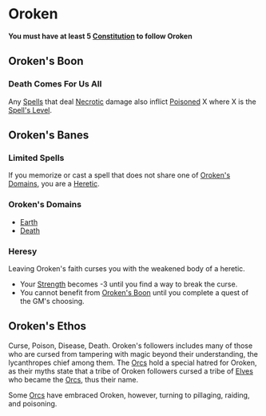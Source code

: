 # Oroken

**You must have at least 5 [Constitution](../../../Player%20Characters/Chosen%20Statistics/Constitution.md) to follow Oroken**

## Oroken's Boon

### Death Comes For Us All

Any [Spells](../../Spellcasting/Spells.md) that deal [Necrotic](../../../Damage%20Types/Necrotic.md) damage also inflict [Poisoned](../../../Conditions/Poisoned.md) X where X is the [Spell's Level](../../Spells/Spell%20Level.md).

## Oroken's Banes

### Limited Spells

If you memorize or cast a spell that does not share one of [Oroken's Domains](#Oroken's%20Domains), you are a [Heretic](#Heresy).

### Oroken's Domains

- [Earth](../../Spells/Spell%20Domains/Earth.md)
- [Death](../../Spells/Spell%20Domains/Death.md)

### Heresy

Leaving Oroken's faith curses you with the weakened body of a heretic.

- Your [Strength](../../../Player%20Characters/Chosen%20Statistics/Strength.md) becomes -3 until you find a way to break the curse.
- You cannot benefit from [Oroken's Boon](#Oroken's%20Boon) until you complete a quest of the GM's choosing.

## Oroken's Ethos

Curse, Poison, Disease, Death. Oroken's followers includes many of those who are cursed from tampering with magic beyond their understanding, the lycanthropes chief among them. The [Orcs](../../../Player%20Characters/Ancenstries/Elf.md#Deep%20Elf%20(Orc)) hold a special hatred for Oroken, as their myths state that a tribe of Oroken followers cursed a tribe of [Elves](../../../Player%20Characters/Ancenstries/Elf.md) who became the [Orcs](../../../Player%20Characters/Ancenstries/Elf.md#Deep%20Elf%20(Orc)), thus their name.

Some [Orcs](../../../Player%20Characters/Ancenstries/Elf.md#Deep%20Elf%20(Orc)) have embraced Oroken, however, turning to pillaging, raiding, and poisoning.
